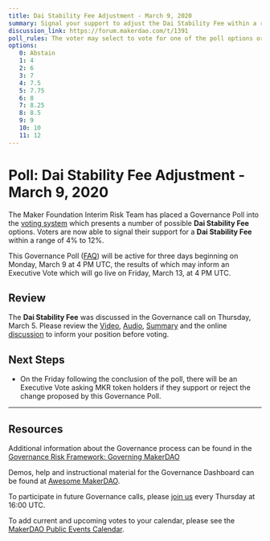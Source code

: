 ```yaml
---
title: Dai Stability Fee Adjustment - March 9, 2020
summary: Signal your support to adjust the Dai Stability Fee within a range of 4% to 12%
discussion_link: https://forum.makerdao.com/t/1391
poll_rules: The voter may select to vote for one of the poll options or they may elect to abstain from the poll entirely
options:
   0: Abstain
   1: 4
   2: 6
   3: 7
   4: 7.5
   5: 7.75
   6: 8
   7: 8.25
   8: 8.5
   9: 9
   10: 10
   11: 12
---
```

# Poll: Dai Stability Fee Adjustment - March 9, 2020

The Maker Foundation Interim Risk Team has placed a Governance Poll into the [voting system](https://vote.makerdao.com/polling) which presents a number of possible **Dai Stability Fee** options. Voters are now able to signal their support for a **Dai Stability Fee** within a range of 4% to 12%.

This Governance Poll ([FAQ](https://community-development.makerdao.com/makerdao-scd-faqs/scd-faqs/governance)) will be active for three days beginning on Monday, March 9 at 4 PM UTC, the results of which may inform an Executive Vote which will go live on Friday, March 13, at 4 PM UTC.

## Review

The **Dai Stability Fee** was discussed in the Governance call on Thursday, March 5. Please review the [Video](https://www.youtube.com/playlist?list=PLLzkWCj8ywWNq5-90-Id6VPSsrk4OWVan), [Audio](https://soundcloud.com/makerdao/sets/governance-and-risk), [Summary](https://community-development.makerdao.com/governance/governance-and-risk-meetings/summaries) and the online [discussion](https://forum.makerdao.com/c/governance) to inform your position before voting.

## Next Steps

* On the Friday following the conclusion of the poll, there will be an Executive Vote asking MKR token holders if they support or reject the change proposed by this Governance Poll.

---

## Resources

Additional information about the Governance process can be found in the [Governance Risk Framework: Governing MakerDAO](https://community-development.makerdao.com/governance/governance-risk-framework)

Demos, help and instructional material for the Governance Dashboard can be found at [Awesome MakerDAO](https://awesome.makerdao.com/#voting).

To participate in future Governance calls, please [join us](https://community-development.makerdao.com/governance/governance-and-risk-meetings) every Thursday at 16:00 UTC.

To add current and upcoming votes to your calendar, please see the [MakerDAO Public Events Calendar](https://calendar.google.com/calendar/embed?src=makerdao.com_3efhm2ghipksegl009ktniomdk%40group.calendar.google.com&ctz=America%2FLos_Angeles).
